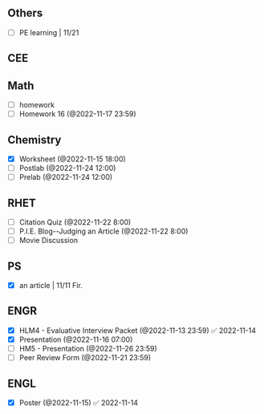 ## Others
- [ ] PE learning | 11/21

## CEE

## Math
- [ ] homework
- [ ] Homework 16 (@2022-11-17 23:59)

## Chemistry
- [x] Worksheet (@2022-11-15 18:00)
- [ ] Postlab (@2022-11-24 12:00)
- [ ] Prelab (@2022-11-24 12:00)

## RHET
- [ ] Citation Quiz (@2022-11-22 8:00)
- [ ] P.I.E. Blog--Judging an Article (@2022-11-22 8:00)
- [ ] Movie Discussion

## PS
- [x] an article | 11/11 Fir.

## ENGR
- [x] HLM4 - Evaluative Interview Packet (@2022-11-13 23:59) ✅ 2022-11-14
- [x] Presentation (@2022-11-16 07:00)
- [ ] HM5 - Presentation (@2022-11-26 23:59)
- [ ] Peer Review Form (@2022-11-21 23:59)

## ENGL
- [x] Poster (@2022-11-15) ✅ 2022-11-14
